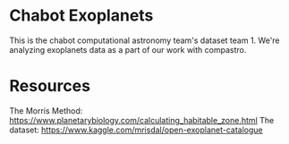 # Chabot Exoplanets
This is the chabot computational astronomy team's dataset team 1. We're analyzing exoplanets data as a part of our work with compastro.

# Resources
The Morris Method: https://www.planetarybiology.com/calculating_habitable_zone.html
The dataset: https://www.kaggle.com/mrisdal/open-exoplanet-catalogue
